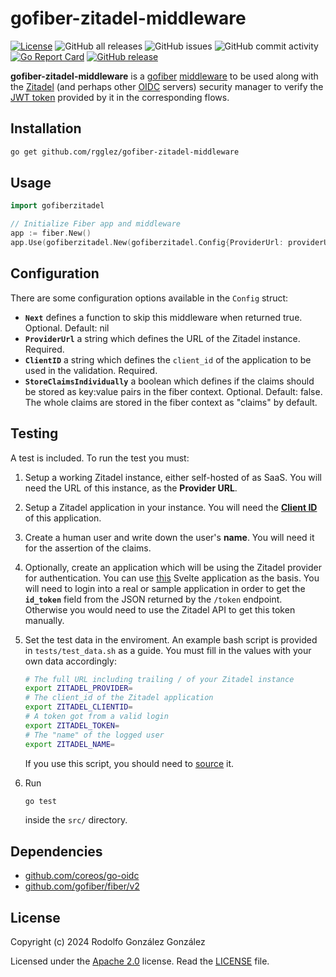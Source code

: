 # gofiber-zitadel-middleware

[![License](https://img.shields.io/badge/License-Apache_2.0-blue.svg)](https://opensource.org/licenses/Apache-2.0)
![GitHub all releases](https://img.shields.io/github/downloads/rgglez/gofiber-zitadel-middleware/total)
![GitHub issues](https://img.shields.io/github/issues/rgglez/gofiber-zitadel-middleware)
![GitHub commit activity](https://img.shields.io/github/commit-activity/y/rgglez/gofiber-zitadel-middleware)
[![Go Report Card](https://goreportcard.com/badge/github.com/rgglez/gofiber-zitadel-middleware)](https://goreportcard.com/report/github.com/rgglez/gofiber-zitadel-middleware)
[![GitHub release](https://img.shields.io/github/release/rgglez/gofiber-zitadel-middleware.svg)](https://github.com/rgglez/gofiber-zitadel-middleware/releases/)


**gofiber-zitadel-middleware** is a [gofiber](https://gofiber.io/) [middleware](https://docs.gofiber.io/category/-middleware/) to be used along with the [Zitadel](https://zitadel.com/) (and perhaps other [OIDC](https://auth0.com/es/intro-to-iam/what-is-openid-connect-oidc) servers) security manager to verify the [JWT token](https://jwt.io/) provided by it in the corresponding flows.

## Installation

```bash
go get github.com/rgglez/gofiber-zitadel-middleware
```

## Usage

```go
import gofiberzitadel

// Initialize Fiber app and middleware
app := fiber.New()
app.Use(gofiberzitadel.New(gofiberzitadel.Config{ProviderUrl: providerUrl, ClientID: clientId}))
```

## Configuration

There are some configuration options available in the ```Config``` struct:

* **```Next```** defines a function to skip this middleware when returned true. Optional. Default: nil
* **```ProviderUrl```** a string which defines the URL of the Zitadel instance. Required.
* **```ClientID```** a string which defines the ```client_id``` of the application to be used in the validation. Required.
* **```StoreClaimsIndividually```** a boolean which defines if the claims should be stored as key:value pairs in the fiber context. Optional. Default: false.
The whole claims are stored in the fiber context as "claims" by default. 


## Testing

A test is included. To run the test you must:

1. Setup a working Zitadel instance, either self-hosted of as SaaS. You will need the URL of this instance, as the **Provider URL**.
1. Setup a Zitadel application in your instance. You will need the [**Client ID**](https://zitadel.com/docs/guides/manage/console/applications#application-settings) of this application.
1. Create a human user and write down the user's **name**. You will need it for the assertion of the claims.
1. Optionally, create an application which will be using the Zitadel provider for authentication. You can use [this](https://github.com/rvs1257/svelte-zitadel-pkce) Svelte application as the basis. You will need to login into a real or sample application in order to get the **```id_token```** field from the JSON returned by the ```/token``` endpoint.
Otherwise you would need to use the Zitadel API to get this token manually.
1. Set the test data in the enviroment. An example bash script is provided in ```tests/test_data.sh``` as a guide. You must fill in the values with your own data accordingly:

    ```bash
    # The full URL including trailing / of your Zitadel instance
    export ZITADEL_PROVIDER=
    # The client_id of the Zitadel application
    export ZITADEL_CLIENTID=
    # A token got from a valid login 
    export ZITADEL_TOKEN=
    # The "name" of the logged user
    export ZITADEL_NAME=
    ```
    If you use this script, you should need to [source](https://www.geeksforgeeks.org/source-command-in-linux-with-examples/) it.

1. Run
    ```bash
    go test
    ```
    inside the ```src/``` directory.

## Dependencies

* [github.com/coreos/go-oidc](https://github.com/coreos/go-oidc)
* [github.com/gofiber/fiber/v2](https://github.com/gofiber/fiber/v2)

## License

Copyright (c) 2024 Rodolfo González González

Licensed under the [Apache 2.0](LICENSE) license. Read the [LICENSE](LICENSE) file.
